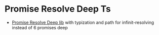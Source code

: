 # Promise Resolve Deep Ts

- [Promise Resolve Deep lib] with typization and path for infinit-resolving instead of 6 promises deep

[promise resolve deep lib]: https://github.com/Rush/promise-resolve-deep
